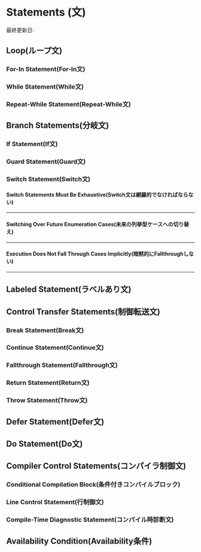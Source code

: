 # Statements \(文\)

最終更新日:

## Loop(ループ文)

### For-In Statement(For-In文)

### While Statement(While文)

### Repeat-While Statement(Repeat-While文)

## Branch Statements(分岐文)

### If Statement(If文)

### Guard Statement(Guard文)

### Switch Statement(Switch文)

#### Switch Statements Must Be Exhaustive(Switch文は網羅的でなければならない)

---

#### Switching Over Future Enumeration Cases(未来の列挙型ケースへの切り替え)

---

#### Execution Does Not Fall Through Cases Implicitly(暗黙的にFallthroughしない)

---

## Labeled Statement(ラベルあり文)

## Control Transfer Statements(制御転送文)

### Break Statement(Break文)

### Continue Statement(Continue文)

### Fallthrough Statement(Fallthrough文)

### Return Statement(Return文)

### Throw Statement(Throw文)

## Defer Statement(Defer文)

## Do Statement(Do文)

## Compiler Control Statements(コンパイラ制御文)

### Conditional Compilation Block(条件付きコンパイルブロック)

### Line Control Statement(行制御文)

### Compile-Time Diagnostic Statement(コンパイル時診断文)

## Availability Condition(Availability条件)
